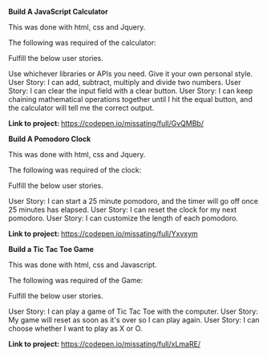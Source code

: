 <strong> Build A JavaScript Calculator </strong>

This was done with html, css and Jquery.
 
The following was required of the calculator: 
 
 
Fulfill the below user stories.

Use whichever libraries or APIs you need. Give it your own personal style.
User Story: I can add, subtract, multiply and divide two numbers.
User Story: I can clear the input field with a clear button.
User Story: I can keep chaining mathematical operations together until I hit the equal button, and the calculator will tell me the correct output.

 
<strong> Link to project: </strong> https://codepen.io/missating/full/GvQMBb/
 
 
<strong> Build A Pomodoro Clock </strong>

This was done with html, css and Jquery.
 
The following was required of the clock: 
 
 
Fulfill the below user stories.

User Story: I can start a 25 minute pomodoro, and the timer will go off once 25 minutes has elapsed.
User Story: I can reset the clock for my next pomodoro.
User Story: I can customize the length of each pomodoro.

 
<strong> Link to project: </strong> https://codepen.io/missating/full/Yxvxym
 
 
<strong> Build a Tic Tac Toe Game </strong>

This was done with html, css and Javascript.
 
The following was required of the Game: 
 
 
Fulfill the below user stories.

User Story: I can play a game of Tic Tac Toe with the computer.
User Story: My game will reset as soon as it's over so I can play again.
User Story: I can choose whether I want to play as X or O.

 
 <strong> Link to project: </strong> https://codepen.io/missating/full/xLmaRE/
 
 
 